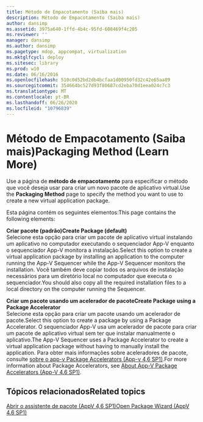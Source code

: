 ```yaml
---
title: Método de Empacotamento (Saiba mais)
description: Método de Empacotamento (Saiba mais)
author: dansimp
ms.assetid: 3975a640-1ffd-4b4c-95fd-608469f4c205
ms.reviewer: ''
manager: dansimp
ms.author: dansimp
ms.pagetype: mdop, appcompat, virtualization
ms.mktglfcycl: deploy
ms.sitesec: library
ms.prod: w10
ms.date: 06/16/2016
ms.openlocfilehash: 510c0d52bd2db4bcfaa1d00950fd32c42e65aa89
ms.sourcegitcommit: 354664bc527d93f80687cd2eba70d1eea024c7c3
ms.translationtype: MT
ms.contentlocale: pt-BR
ms.lasthandoff: 06/26/2020
ms.locfileid: "10796839"
---
```

# <span data-ttu-id="ee996-103">Método de Empacotamento (Saiba mais)</span><span class="sxs-lookup"><span data-stu-id="ee996-103">Packaging Method (Learn More)</span></span>


<span data-ttu-id="ee996-104">Use a página de **método de empacotamento** para especificar o método que você deseja usar para criar um novo pacote de aplicativo virtual.</span><span class="sxs-lookup"><span data-stu-id="ee996-104">Use the **Packaging Method** page to specify the method you want to use to create a new virtual application package.</span></span>

<span data-ttu-id="ee996-105">Esta página contém os seguintes elementos:</span><span class="sxs-lookup"><span data-stu-id="ee996-105">This page contains the following elements:</span></span>

<a href="" id="create-package--default-"></a>**<span data-ttu-id="ee996-106">Criar pacote (padrão)</span><span class="sxs-lookup"><span data-stu-id="ee996-106">Create Package (default)</span></span>**  
<span data-ttu-id="ee996-107">Selecione esta opção para criar um pacote de aplicativo virtual instalando um aplicativo no computador executando o sequenciador App-V enquanto o sequenciador App-V monitora a instalação.</span><span class="sxs-lookup"><span data-stu-id="ee996-107">Select this option to create a virtual application package by installing an application to the computer running the App-V Sequencer while the App-V Sequencer monitors the installation.</span></span> <span data-ttu-id="ee996-108">Você também deve copiar todos os arquivos de instalação necessários para um diretório local no computador que executa o sequenciador.</span><span class="sxs-lookup"><span data-stu-id="ee996-108">You should also copy all the required installation files to a local directory on the computer running the Sequencer.</span></span>

<a href="" id="create-package-using-a-package-accelerator"></a>**<span data-ttu-id="ee996-109">Criar um pacote usando um acelerador de pacote</span><span class="sxs-lookup"><span data-stu-id="ee996-109">Create Package using a Package Accelerator</span></span>**  
<span data-ttu-id="ee996-110">Selecione esta opção para criar um pacote usando um acelerador de pacote.</span><span class="sxs-lookup"><span data-stu-id="ee996-110">Select this option to create a package by using a Package Accelerator.</span></span> <span data-ttu-id="ee996-111">O sequenciador App-V usa um acelerador de pacote para criar um pacote de aplicativo virtual sem ter que instalar manualmente o aplicativo.</span><span class="sxs-lookup"><span data-stu-id="ee996-111">The App-V Sequencer uses a Package Accelerator to create a virtual application package without having to manually install the application.</span></span> <span data-ttu-id="ee996-112">Para obter mais informações sobre aceleradores de pacote, consulte [sobre o app-v Package Accelerators (App-v 4,6 SP1)](about-app-v-package-accelerators--app-v-46-sp1-.md).</span><span class="sxs-lookup"><span data-stu-id="ee996-112">For more information about Package Accelerators, see [About App-V Package Accelerators (App-V 4.6 SP1)](about-app-v-package-accelerators--app-v-46-sp1-.md).</span></span>

## <span data-ttu-id="ee996-113">Tópicos relacionados</span><span class="sxs-lookup"><span data-stu-id="ee996-113">Related topics</span></span>


[<span data-ttu-id="ee996-114">Abrir o assistente de pacote (AppV 4,6 SP1)</span><span class="sxs-lookup"><span data-stu-id="ee996-114">Open Package Wizard (AppV 4.6 SP1)</span></span>](open-package-wizard---appv-46-sp1-.md)

 

 





